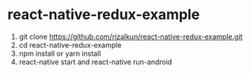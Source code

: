 # react-native-redux-example
1. git clone https://github.com/rizalkun/react-native-redux-example.git
2. cd react-native-redux-example
3. npm install or yarn install
4. react-native start and react-native run-android
